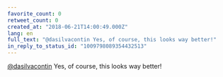 ```yaml
---
favorite_count: 0
retweet_count: 0
created_at: "2018-06-21T14:00:49.000Z"
lang: en
full_text: "@dasilvacontin Yes, of course, this looks way better!"
in_reply_to_status_id: "1009798089354432513"
---
```


[@dasilvacontin](https://twitter.com/dasilvacontin) Yes, of course, this looks
way better!
